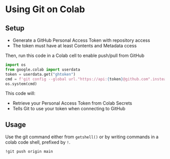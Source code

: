 # Using Git on Colab
## Setup
* Generate a GitHub Personal Access Token with repository access
* The token must have at least Contents and Metadata ccess




Then, run this code in a Colab cell to enable push/pull from GitHub

``` python
import os
from google.colab import userdata
token = userdata.get("ghtoken")
cmd = f'git config --global url."https://api:{token}@github.com".insteadOf "https://github.com"'
os.system(cmd)

```

This code will:  
* Retrieve your Personal Access Token from Colab Secrets
* Tells Git to use your token when connecting to GitHub

## Usage
Use the git command either from `getshell()` or by writing commands in a colab code shell, prefixed by `!`.

```
!git push origin main
```